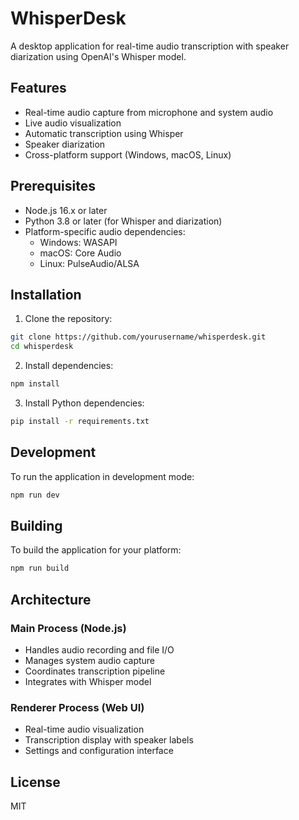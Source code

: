 # WhisperDesk

A desktop application for real-time audio transcription with speaker diarization using OpenAI's Whisper model.

## Features

- Real-time audio capture from microphone and system audio
- Live audio visualization
- Automatic transcription using Whisper
- Speaker diarization
- Cross-platform support (Windows, macOS, Linux)

## Prerequisites

- Node.js 16.x or later
- Python 3.8 or later (for Whisper and diarization)
- Platform-specific audio dependencies:
  - Windows: WASAPI
  - macOS: Core Audio
  - Linux: PulseAudio/ALSA

## Installation

1. Clone the repository:
```bash
git clone https://github.com/yourusername/whisperdesk.git
cd whisperdesk
```

2. Install dependencies:
```bash
npm install
```

3. Install Python dependencies:
```bash
pip install -r requirements.txt
```

## Development

To run the application in development mode:

```bash
npm run dev
```

## Building

To build the application for your platform:

```bash
npm run build
```

## Architecture

### Main Process (Node.js)
- Handles audio recording and file I/O
- Manages system audio capture
- Coordinates transcription pipeline
- Integrates with Whisper model

### Renderer Process (Web UI)
- Real-time audio visualization
- Transcription display with speaker labels
- Settings and configuration interface

## License

MIT
